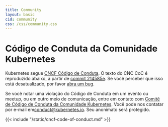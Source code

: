 ```yaml
---
title: Community
layout: basic
cid: community
css: /css/community.css
---
```


<div class="community_main">
<h1>Código de Conduta da Comunidade Kubernetes</h1>

Kubernetes segue
<a href="https://github.com/cncf/foundation/blob/master/code-of-conduct.md">CNCF Código de Conduta</a>.
O texto do CNC CoC é reproduzido abaixo, a partir de
<a href="https://github.com/cncf/foundation/blob/214585e24aab747fb85c2ea44fbf4a2442e30de6/code-of-conduct.md">commit 214585e</a>.
Se você perceber que isso está desatualizado, por favor
<a href="https://github.com/kubernetes/website/issues/new">abra um bug</a>.

Se você notar uma violação do Código de Conduta em um evento ou meetup,
ou em outro meio de comunicação, entre em contato com
<a href="https://git.k8s.io/community/committee-code-of-conduct">Comitê de Código de Conduta da Comunidade Kubernetes</a>.
Você pode nos contatar por e-mail em<a href="mailto:conduct@kubernetes.io">conduct@kubernetes.io</a>.
Seu anonimato será protegido.

<div class="cncf_coc_container">
{{< include "/static/cncf-code-of-conduct.md" >}}
</div>
</div>
